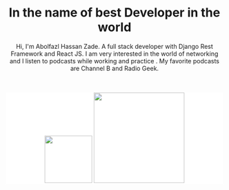 <h1 align="center">In the name of best Developer in the world</h1>


<div align="center">
  <p>
    Hi, I'm Abolfazl Hassan Zade. A full stack developer with Django Rest
    Framework and React JS. I am very interested in the world of networking and
    I listen to podcasts while working and practice . My favorite podcasts are
    Channel B and Radio Geek.
  </p>
</div>
<br/><br/>
<div align="center"  style="background-color: white;">
  <img src="https://upload.wikimedia.org/wikipedia/commons/a/a7/React-icon.svg" alt="" width="110px" min-width="100px" max-width="200px" />
  <img src="https://s27.picofile.com/file/8460974234/2041344.png" alt="" width="210px" min-width="200px" max-width="300" />
</div>
